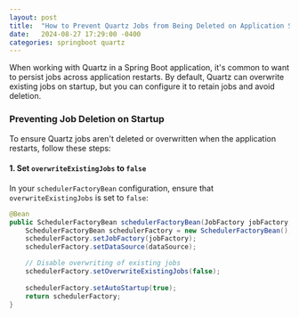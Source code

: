 ```yaml
---
layout: post
title:  "How to Prevent Quartz Jobs from Being Deleted on Application Startup"
date:   2024-08-27 17:29:00 -0400
categories: springboot quartz
---
```


When working with Quartz in a Spring Boot application, it's common to want to persist jobs across application restarts. By default, Quartz can overwrite existing jobs on startup, but you can configure it to retain jobs and avoid deletion.

### Preventing Job Deletion on Startup

To ensure Quartz jobs aren't deleted or overwritten when the application restarts, follow these steps:

#### 1. Set `overwriteExistingJobs` to `false`

In your `schedulerFactoryBean` configuration, ensure that `overwriteExistingJobs` is set to `false`:

```java
@Bean
public SchedulerFactoryBean schedulerFactoryBean(JobFactory jobFactory, DataSource dataSource) {
    SchedulerFactoryBean schedulerFactory = new SchedulerFactoryBean();
    schedulerFactory.setJobFactory(jobFactory);
    schedulerFactory.setDataSource(dataSource);

    // Disable overwriting of existing jobs
    schedulerFactory.setOverwriteExistingJobs(false);
    
    schedulerFactory.setAutoStartup(true);
    return schedulerFactory;
}
```